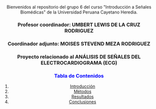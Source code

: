 <div align="center">

Bienvenidos al repositorio del grupo 6 del curso "Introducción a Señales Biomédicas" de la Universidad Peruana Cayetano Heredia.  

### Profesor coordinador: UMBERT LEWIS DE LA CRUZ RODRIGUEZ  
### Coordinador adjunto: MOISES STEVEND MEZA RODRIGUEZ  
### Proyecto relacionado al ANÁLISIS DE SEÑALES DEL ELECTROCARDIOGRAMA (ECG)  

### <span style="color:blue">Tabla de Contenidos</span>

1. [Introducción](#introducción)
2. [Métodos](#métodos)
3. [Resultados](#resultados)
4. [Conclusiones](#conclusiones)

</div>



